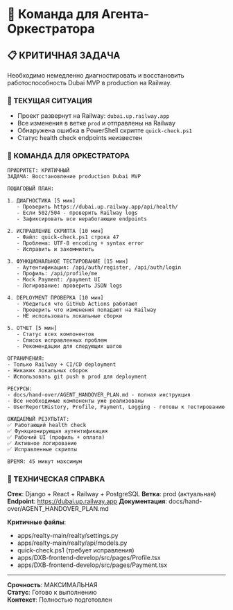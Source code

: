 # 🎯 Команда для Агента-Оркестратора

## 📋 КРИТИЧНАЯ ЗАДАЧА

Необходимо немедленно диагностировать и восстановить работоспособность Dubai MVP в production на Railway.

### 🚨 ТЕКУЩАЯ СИТУАЦИЯ
- Проект развернут на Railway: `dubai.up.railway.app`
- Все изменения в ветке `prod` и отправлены на Railway
- Обнаружена ошибка в PowerShell скрипте `quick-check.ps1`
- Статус health check endpoints неизвестен

### 🎯 КОМАНДА ДЛЯ ОРКЕСТРАТОРА

```
ПРИОРИТЕТ: КРИТИЧНЫЙ
ЗАДАЧА: Восстановление production Dubai MVP

ПОШАГОВЫЙ ПЛАН:

1. ДИАГНОСТИКА [5 мин]
   - Проверить https://dubai.up.railway.app/api/health/
   - Если 502/504 - проверить Railway logs
   - Зафиксировать все неработающие endpoints

2. ИСПРАВЛЕНИЕ СКРИПТА [10 мин] 
   - Файл: quick-check.ps1 строка 47
   - Проблема: UTF-8 encoding + syntax error
   - Исправить и закоммитить

3. ФУНКЦИОНАЛЬНОЕ ТЕСТИРОВАНИЕ [15 мин]
   - Аутентификация: /api/auth/register, /api/auth/login  
   - Профиль: /api/profile/me
   - Mock Payment: /payment UI
   - Логирование: проверить JSON logs

4. DEPLOYMENT ПРОВЕРКА [10 мин]
   - Убедиться что GitHub Actions работают
   - Проверить что изменения попадают на Railway
   - НЕ использовать локальные сборки

5. ОТЧЕТ [5 мин]
   - Статус всех компонентов
   - Список исправленных проблем
   - Рекомендации для следующих шагов

ОГРАНИЧЕНИЯ:
- Только Railway + CI/CD deployment
- Никаких локальных сборок
- Использовать git push в prod для deployment

РЕСУРСЫ:
- docs/hand-over/AGENT_HANDOVER_PLAN.md - полная инструкция
- Все необходимые компоненты уже реализованы
- UserReportHistory, Profile, Payment, Logging - готовы к тестированию

ОЖИДАЕМЫЙ РЕЗУЛЬТАТ:
✅ Работающий health check
✅ Функционирующая аутентификация  
✅ Рабочий UI (профиль + оплата)
✅ Активное логирование
✅ Исправленные скрипты

ВРЕМЯ: 45 минут максимум
```

### 🔧 ТЕХНИЧЕСКАЯ СПРАВКА

**Стек**: Django + React + Railway + PostgreSQL
**Ветка**: prod (актуальная)  
**Endpoint**: https://dubai.up.railway.app
**Документация**: docs/hand-over/AGENT_HANDOVER_PLAN.md

**Критичные файлы**:
- apps/realty-main/realty/settings.py
- apps/realty-main/realty/api/models.py  
- quick-check.ps1 (требует исправления)
- apps/DXB-frontend-develop/src/pages/Profile.tsx
- apps/DXB-frontend-develop/src/pages/Payment.tsx

---
**Срочность**: МАКСИМАЛЬНАЯ  
**Статус**: Готово к выполнению  
**Контекст**: Полностью подготовлен

